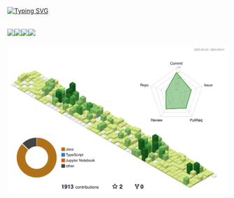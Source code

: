 
[![Typing SVG](https://readme-typing-svg.demolab.com/?lines=Backend+Developer;Server+Developer)](https://git.io/typing-svg)

<img src="https://img.shields.io/badge/java-007396?style=for-the-badge&logo=java&logoColor=white"><img src="https://img.shields.io/badge/mysql-4479A1?style=for-the-badge&logo=mysql&logoColor=white"><img src="https://img.shields.io/badge/springboot-6DB33F?style=for-the-badge&logo=springboot&logoColor=white"><img src="https://img.shields.io/badge/Spring-6DB33F.svg?style=for-the-badge&logo=spring&logoColor=white" />
---
![](./profile-3d-contrib/profile-green-animate.svg)





